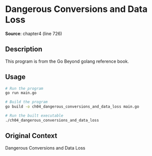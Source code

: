 # Dangerous Conversions and Data Loss

**Source**: chapter4 (line 726)

## Description

This program is from the Go Beyond golang reference book.

## Usage

```bash
# Run the program
go run main.go

# Build the program
go build -o ch04_dangerous_conversions_and_data_loss main.go

# Run the built executable
./ch04_dangerous_conversions_and_data_loss
```

## Original Context

Dangerous Conversions and Data Loss
